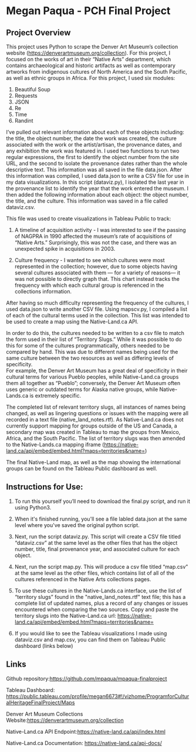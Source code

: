 # Megan Paqua - PCH Final Project

## Project Overview

This project uses Python to scrape the Denver Art Museum’s collection website (https://denverartmuseum.org/collection). For this project, I focused on the works of art in their “Native Arts” department, which contains archaeological and historic artifacts as well as contemporary artworks from indigenous cultures of North America and the South Pacific, as well as ethnic groups in Africa.
For this project, I used six modules:
1) Beautiful Soup
2) Requests
3) JSON
4) Re
5) Time
6) Randint

I’ve pulled out relevant information about each of these objects including: the title, the object number, the date the work was created, the culture associated with the work or the artist/artisan, the provenance dates, and any exhibition the work was featured in.  I used two functions to run two regular expressions, the first to identify the object number from the site URL, and the second to isolate the provenance dates rather than the whole descriptive text.
This information was all saved in the file data.json.
After this information was compiled, I used data.json to write a CSV file for use in my data visualizations. In this script (dataviz.py), I isolated the last year in the provenance list to identify the year that the work entered the museum. I then added the following information about each object: the object number, the title, and the culture. This information was saved in a file called dataviz.csv.

This file was used to create visualizations in Tableau Public to track:

   1) A timeline of acquisition activity - I was interested to see if the passing of NAGPRA in 1990 affected the museum’s rate of acquisitions of “Native Arts.”  Surprisingly, this was not the case, and there was an unexpected spike in acquisitions in 2003.
    
   2) Culture frequency - I wanted to see which cultures were most represented in the collection; however, due to some objects having several cultures associated with them — for a variety of reasons— it was not possible to directly graph that. This chart instead tracks the frequency with which each cultural group is referenced in the collections information.

After having so much difficulty representing the frequency of the cultures, I used data.json to write another CSV file. Using mapscv.py, I compiled a list of each of the cultural terms used in the collection. This list was intended to be used to create a map using the Native-Land.ca API.

In order to do this, the cultures needed to be written to a csv file to match the form used in their list of “Territory Slugs.” While it was possible to do this for some of the cultures programmatically, others needed to be compared by hand. This was due to different names being used for the same culture between the two resources as well as differing levels of specificity.  
  For example, the Denver Art Museum has a great deal of specificity in their cultural terms for various Pueblo peoples, while Native-Land.ca groups them all together as “Pueblo”; conversely, the Denver Art Museum often uses generic or outdated terms for Alaska native groups, while Native-Lands.ca is extremely specific.

  The completed list of relevant territory slugs, all instances of names being changed, as well as lingering questions or issues with the mapping were all recorded in a text file (native_land_notes.rtf). As Native-Land.ca does not currently support mapping for groups outside of the US and Canada, a secondary map was created in Tableau to map the groups from Mexico, Africa, and the South Pacific.
The list of territory slugs was then amended to the Native-Lands.ca mapping iframe (https://native-land.ca/api/embed/embed.html?maps=territories&name=)

The final Native-Land map, as well as the map showing the international groups can be found on the Tableau Public dashboard as well.

## Instructions for Use:

1) To run this yourself you’ll need to download the final.py script, and run it using Python3.

2) When it's finished running, you'll see a file labled data.json at the same level where you've saved the original python script.

3) Next, run the script dataviz.py. This script will create a CSV file titled “dataviz.csv” at the same level as the other files that has the object number, title, final provenance year, and associated culture for each object.

4) Next, run the script map.py. This will produce a csv file titled “map.csv” at the same level as the other files, which contains list of all of the cultures referenced in the Native Arts collections pages.

5) To use these cultures in the Native-Lands.ca interface, use the list of “territory slugs” found in the "native_land_notes.rtf" text file; this has a complete list of updated names, plus a record of any changes or issues encountered when comparing the two sources. Copy and paste the territory slugs into the Native-Land.ca url: https://native-land.ca/api/embed/embed.html?maps=territories&name=

6) If you would like to see the Tableau visualizations I made using dataviz.csv and map.csv, you can find them on Tableau Public dashboard (links below)

## Links

Github repository:https://github.com/mpaqua/mpaqua-finalproject

Tableau Dashboard: https://public.tableau.com/profile/megan6673#!/vizhome/ProgramforCulturalHeritageFinalProject/Maps

Denver Art Museum Collections Website:https://denverartmuseum.org/collection

Native-Land.ca API Endpoint:https://native-land.ca/api/index.html

Native-Land.ca Documentation: https://native-land.ca/api-docs/
